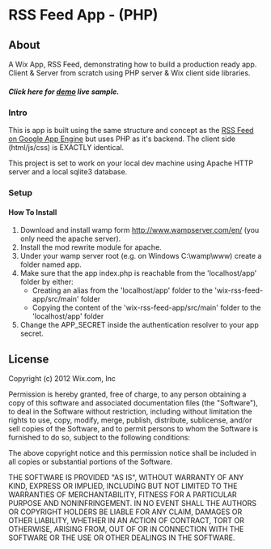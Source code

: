 # RSS Feed App - (PHP)

## About 
A Wix App, RSS Feed, demonstrating how to build a production ready app. Client & Server from scratch using PHP server & Wix client side libraries.

##### Click here for <a href="http://editor.wix.com/html/editor/web/renderer/new?siteId=b1b3473c-8124-4de4-a074-0f650b1b3ee4&appDefinitionId=12d96f52-091d-56de-82ec-51cd5b3c7bbd" target="_blank">demo</a> live sample.

### Intro 

This is app is built using the same structure and concept as the <a href="https://github.com/wix/wix-gae-rss-feed-app">RSS Feed on Google App Engine</a> but uses PHP as it's backend. The client side (html/js/css) is EXACTLY identical.

This project is set to work on your local dev machine using Apache HTTP server and a local sqlite3 database.

### Setup

#### How To Install

1. Download and install wamp form http://www.wampserver.com/en/  (you only need the apache server).
2. Install the mod rewrite module for apache.
3. Under your wamp server root (e.g. on Windows C:\wamp\www) create a folder named app.
4. Make sure that the app index.php is reachable from the 'localhost/app' folder by either:
   - Creating an alias from the 'localhost/app' folder to the 'wix-rss-feed-app/src/main' folder
   - Copying the content of the 'wix-rss-feed-app/src/main' folder to the 'localhost/app' folder
5. Change the APP_SECRET inside the authentication resolver to your app secret.


## License

Copyright (c) 2012 Wix.com, Inc

Permission is hereby granted, free of charge, to any person obtaining a copy of this software and associated documentation files (the "Software"), to deal in the Software without restriction, including without limitation the rights to use, copy, modify, merge, publish, distribute, sublicense, and/or sell copies of the Software, and to permit persons to whom the Software is furnished to do so, subject to the following conditions:

The above copyright notice and this permission notice shall be included in all copies or substantial portions of the Software.

THE SOFTWARE IS PROVIDED "AS IS", WITHOUT WARRANTY OF ANY KIND, EXPRESS OR IMPLIED, INCLUDING BUT NOT LIMITED TO THE WARRANTIES OF MERCHANTABILITY, FITNESS FOR A PARTICULAR PURPOSE AND NONINFRINGEMENT. IN NO EVENT SHALL THE AUTHORS OR COPYRIGHT HOLDERS BE LIABLE FOR ANY CLAIM, DAMAGES OR OTHER LIABILITY, WHETHER IN AN ACTION OF CONTRACT, TORT OR OTHERWISE, ARISING FROM, OUT OF OR IN CONNECTION WITH THE SOFTWARE OR THE USE OR OTHER DEALINGS IN THE SOFTWARE.

